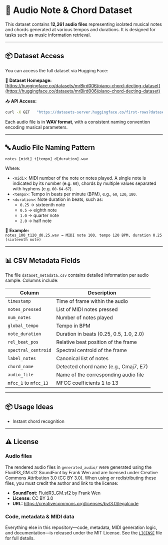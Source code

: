 # 🎼 Audio Note & Chord Dataset

This dataset contains **12,261 audio files** representing isolated musical notes and chords generated at various tempos and durations. It is designed for tasks such as music information retrieval.

---

## 📦 Dataset Access

You can access the full dataset via Hugging Face:

🔗 **Dataset Homepage:**  
[https://huggingface.co/datasets/mrBird006/piano-chord-decting-dataset](https://huggingface.co/datasets/mrBird006/piano-chord-decting-dataset)

📥 **API Access:**  
```bash
curl -X GET   "https://datasets-server.huggingface.co/first-rows?dataset=mrBird006%2Fpiano-chord-decting-dataset&config=default&split=train"
```

Each audio file is in **WAV format**, with a consistent naming convention encoding musical parameters.

---

## 🔤 Audio File Naming Pattern

```text
notes_[midi]_t[tempo]_d[duration].wav
```

Where:

- `<midi>`: MIDI number of the note or notes played. A single note is indicated by its number (e.g. `60`), chords by multiple values separated with hyphens (e.g. `60-64-67`).  
- `<tempo>`: Tempo in beats per minute (BPM), e.g., `60`, `120`, `180`.  
- `<duration>`: Note duration in beats, such as:  
  - `0.25` → sixteenth note  
  - `0.5`  → eighth note  
  - `1.0`  → quarter note  
  - `2.0`  → half note  

📌 **Example:**  
``notes_100_t120_d0.25.wav → MIDI note 100, tempo 120 BPM, duration 0.25 (sixteenth note)``

---

## 📊 CSV Metadata Fields

The file `dataset_metadata.csv` contains detailed information per audio sample. Columns include:

| Column               | Description                                       |
|----------------------|---------------------------------------------------|
| `timestamp`          | Time of frame within the audio                    |
| `notes_pressed`      | List of MIDI notes pressed                        |
| `num_notes`          | Number of notes played                            |
| `global_tempo`       | Tempo in BPM                                      |
| `note_duration`      | Duration in beats (0.25, 0.5, 1.0, 2.0)           |
| `rel_beat_pos`       | Relative beat position of the frame               |
| `spectral_centroid`  | Spectral centroid of the frame                    |
| `label_notes`        | Canonical list of notes                           |
| `chord_name`         | Detected chord name (e.g., Cmaj7, E7)             |
| `audio_file`         | Name of the corresponding audio file              |
| `mfcc_1` to `mfcc_13`| MFCC coefficients 1 to 13                         |

---

## 📦 Usage Ideas

- Instant chord recognition

---

## ⚠️ License

### Audio files

The rendered audio files in `generated_audio/` were generated using the FluidR3_GM.sf2 SoundFont by Frank Wen and are licensed under Creative Commons Attribution 3.0 (CC BY 3.0). When using or redistributing these files, you must credit the author and link to the license:

- **SoundFont:** FluidR3_GM.sf2 by Frank Wen  
- **License:** CC BY 3.0  
- **URL:** https://creativecommons.org/licenses/by/3.0/legalcode  

### Code, metadata & MIDI data

Everything else in this repository—code, metadata, MIDI generation logic, and documentation—is released under the MIT License. See the [`LICENSE`](./LICENSE) file for full details.
